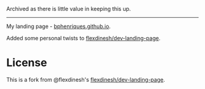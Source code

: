 Archived as there is little value in keeping this up.

---
My landing page - [bphenriques.github.io](bphenriques.github.io).

Added some personal twists to [flexdinesh/dev-landing-page](https://github.com/flexdinesh/dev-landing-page).

# License

This is a fork from @flexdinesh's [flexdinesh/dev-landing-page](https://github.com/flexdinesh/dev-landing-page).
